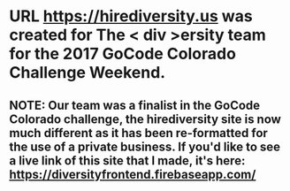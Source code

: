 # URL https://hirediversity.us was created for The < div >ersity team for the 2017 GoCode Colorado Challenge Weekend. 

## NOTE: Our team was a finalist in the GoCode Colorado challenge, the hirediversity site is now much different as it has been re-formatted for the use of a private business. If you'd like to see a live link of this site that I made, it's here: https://diversityfrontend.firebaseapp.com/
